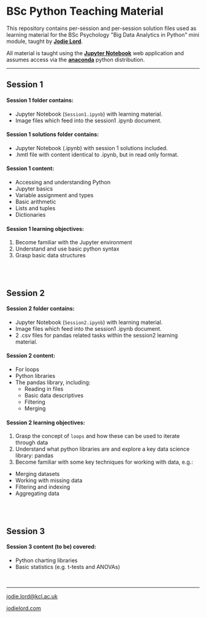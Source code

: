 # BSc Python Teaching Material

This repository contains per-session and per-session solution files used as learning material for the BSc Psychology "Big Data Analytics in Python" mini module, taught by [**Jodie Lord**](https://github.com/jodielord). 

All material is taught using the [**Jupyter Notebook**](https://jupyter.org/) web application and assumes access via the [**anaconda**](https://docs.anaconda.com/anaconda/install/) python distribution.

---


## Session 1

#### Session 1 folder contains:
- Jupyter Notebook (`Session1.ipynb`) with learning material.
- Image files which feed into the session1 .ipynb document.

#### Session 1 solutions folder contains:
- Jupyter Notebook (.ipynb) with session 1 solutions included.
- .hmtl file with content identical to .ipynb, but in read only format.

#### Session 1 content:
- Accessing and understanding Python
- Jupyter basics
- Variable assignment and types
- Basic arithmetic
- Lists and tuples
- Dictionaries

#### Session 1 learning objectives:
1. Become familiar with the Jupyter environment
2. Understand and use basic python syntax
3. Grasp basic data structures

<br/>
<br/>

## Session 2

#### Session 2 folder contains:
- Jupyter Notebook (`Session2.ipynb`) with learning material.
- Image files which feed into the session1 .ipynb document.
- 2 .csv files for pandas related tasks within the session2 learning material.

#### Session 2 content:
- For loops
- Python libraries
- The pandas library, including:
  * Reading in files
  * Basic data descriptives
  * Filtering
  * Merging

#### Session 2 learning objectives:
1. Grasp the concept of `loops` and how these can be used to iterate through data
2. Understand what python libraries are and explore a key data science library: pandas
3. Become familiar with some key techniques for working with data, e.g.:
  * Merging datasets
  * Working with missing data
  * Filtering and indexing
  * Aggregating data

<br/>
<br/>

## Session 3

#### Session 3 content (to be) covered:
- Python charting libraries
- Basic statistics (e.g. t-tests and ANOVAs)

<br/>

---

jodie.lord@kcl.ac.uk

[jodielord.com](https://jodielord.netlify.com/)


